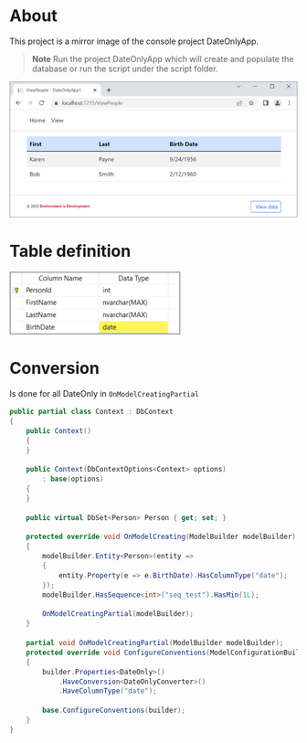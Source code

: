 ﻿# About

This project is a mirror image of the console project DateOnlyApp.

> **Note**
> Run the project DateOnlyApp which will create and populate the database or run the script under the script folder.


![Page](assets/page.png)

# Table definition

![Table](assets/table.png)

# Conversion

Is done for all DateOnly in `OnModelCreatingPartial`

```csharp
public partial class Context : DbContext
{
    public Context()
    {
    }

    public Context(DbContextOptions<Context> options)
        : base(options)
    {
    }

    public virtual DbSet<Person> Person { get; set; }

    protected override void OnModelCreating(ModelBuilder modelBuilder)
    {
        modelBuilder.Entity<Person>(entity =>
        {
            entity.Property(e => e.BirthDate).HasColumnType("date");
        });
        modelBuilder.HasSequence<int>("seq_test").HasMin(1L);

        OnModelCreatingPartial(modelBuilder);
    }

    partial void OnModelCreatingPartial(ModelBuilder modelBuilder);
    protected override void ConfigureConventions(ModelConfigurationBuilder builder)
    {
        builder.Properties<DateOnly>()
            .HaveConversion<DateOnlyConverter>()
            .HaveColumnType("date");

        base.ConfigureConventions(builder);
    }
}
```
